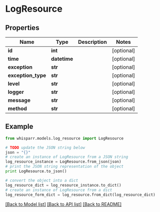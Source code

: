 # LogResource


## Properties
Name | Type | Description | Notes
------------ | ------------- | ------------- | -------------
**id** | **int** |  | [optional] 
**time** | **datetime** |  | [optional] 
**exception** | **str** |  | [optional] 
**exception_type** | **str** |  | [optional] 
**level** | **str** |  | [optional] 
**logger** | **str** |  | [optional] 
**message** | **str** |  | [optional] 
**method** | **str** |  | [optional] 

## Example

```python
from whisparr.models.log_resource import LogResource

# TODO update the JSON string below
json = "{}"
# create an instance of LogResource from a JSON string
log_resource_instance = LogResource.from_json(json)
# print the JSON string representation of the object
print LogResource.to_json()

# convert the object into a dict
log_resource_dict = log_resource_instance.to_dict()
# create an instance of LogResource from a dict
log_resource_form_dict = log_resource.from_dict(log_resource_dict)
```
[[Back to Model list]](../README.md#documentation-for-models) [[Back to API list]](../README.md#documentation-for-api-endpoints) [[Back to README]](../README.md)


